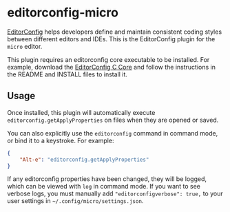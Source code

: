 editorconfig-micro
==================

[EditorConfig][] helps developers define and maintain
consistent coding styles between different editors and IDEs.
This is the EditorConfig plugin for the `micro` editor.

This plugin requires an editorconfig core executable to be installed.
For example, download the [EditorConfig C Core][] and follow the instructions in
the README and INSTALL files to install it.


Usage
-----

Once installed, this plugin will automatically execute `editorconfig.getApplyProperties`
on files when they are opened or saved.

You can also explicitly use the `editorconfig` command in command mode, or bind it to
a keystroke. For example:

```json
{
    "Alt-e": "editorconfig.getApplyProperties"
}
```

If any editorconfig properties have been changed, they will be logged, which can be viewed
with `log` in command mode. If you want to see verbose logs, you must manually add `"editorconfigverbose": true,` to your user settings in `~/.config/micro/settings.json`.


[EditorConfig]: http://editorconfig.org
[EditorConfig C Core]: https://github.com/editorconfig/editorconfig-core-c
